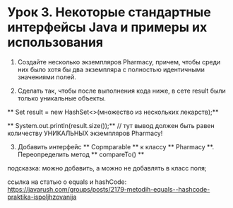 # **Урок 3. Некоторые стандартные интерфейсы Java и примеры их использования**

1) Создайте несколько экземпляров Pharmacy, причем, 
чтобы среди них было хотя бы два экземпляра с полностью идентичными значениями полей.


2) Сделать так, чтобы после выполнения кода ниже, в сете result были только уникальные объекты.
 
** Set result = new HashSet<>(множество из нескольких лекарств);** 

** System.out.println(result.size());** 
// тут вывод должен быть равен количеству УНИКАЛЬНЫХ экземпляров Pharmacy!


3) Добавить интерфейс ** Copmparable<Pharmacy> ** к классу ** Pharmacy **. Переопределить метод ** compareTo() ** 

подсказка: можно добавить, а можно не добавлять в класс поля;


ссылка на статью о equals и hashCode: https://javarush.com/groups/posts/2179-metodih-equals--hashcode-praktika-ispoljhzovanija
